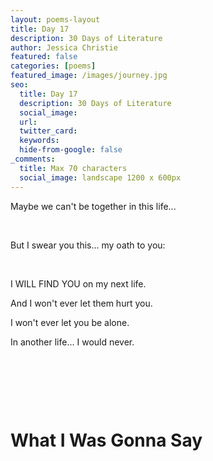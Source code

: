 ```yaml
---
layout: poems-layout
title: Day 17
description: 30 Days of Literature 
author: Jessica Christie
featured: false
categories: [poems]
featured_image: /images/journey.jpg
seo:
  title: Day 17
  description: 30 Days of Literature
  social_image:
  url:
  twitter_card:
  keywords:
  hide-from-google: false
_comments:
  title: Max 70 characters
  social_image: landscape 1200 x 600px
---
```

Maybe we can't be together in this life...

&nbsp;

But I swear you this... my oath to you:

&nbsp;

I WILL FIND YOU on my next life.

And I won't ever let them hurt you.

I won't ever let you be alone.

In another life... I would never.

&nbsp;

&nbsp;

&nbsp;

# What I Was Gonna Say

&nbsp;

&nbsp;
